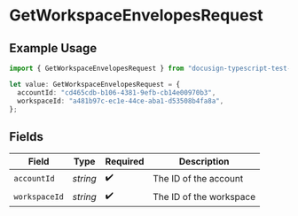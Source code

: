 # GetWorkspaceEnvelopesRequest

## Example Usage

```typescript
import { GetWorkspaceEnvelopesRequest } from "docusign-typescript-test-2/models/operations";

let value: GetWorkspaceEnvelopesRequest = {
  accountId: "cd465cdb-b106-4381-9efb-cb14e00970b3",
  workspaceId: "a481b97c-ec1e-44ce-aba1-d53508b4fa8a",
};
```

## Fields

| Field                   | Type                    | Required                | Description             |
| ----------------------- | ----------------------- | ----------------------- | ----------------------- |
| `accountId`             | *string*                | :heavy_check_mark:      | The ID of the account   |
| `workspaceId`           | *string*                | :heavy_check_mark:      | The ID of the workspace |